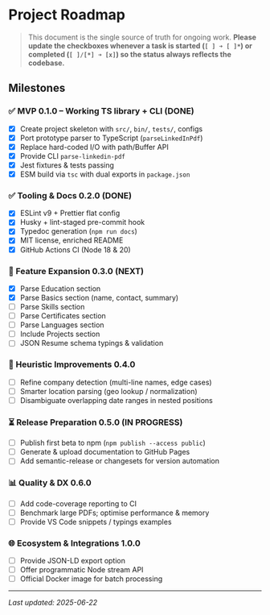 # Project Roadmap

> This document is the single source of truth for ongoing work. **Please update the checkboxes whenever a task is started (`[ ] ➜ [ ]*`) or completed (`[ ]/[*] ➜ [x]`) so the status always reflects the codebase.**

## Milestones

### ✅ MVP 0.1.0 – Working TS library + CLI (DONE)
- [x] Create project skeleton with `src/`, `bin/`, `tests/`, configs
- [x] Port prototype parser to TypeScript (`parseLinkedInPdf`)
- [x] Replace hard-coded I/O with path/Buffer API
- [x] Provide CLI `parse-linkedin-pdf`
- [x] Jest fixtures & tests passing
- [x] ESM build via `tsc` with dual exports in `package.json`

### ✅ Tooling & Docs 0.2.0 (DONE)
- [x] ESLint v9 + Prettier flat config
- [x] Husky + lint-staged pre-commit hook
- [x] Typedoc generation (`npm run docs`)
- [x] MIT license, enriched README
- [x] GitHub Actions CI (Node 18 & 20)

### 🚧 Feature Expansion 0.3.0 (NEXT)
- [x] Parse Education section
- [x] Parse Basics section (name, contact, summary)
- [ ] Parse Skills section
- [ ] Parse Certificates section
- [ ] Parse Languages section
- [ ] Include Projects section
- [ ] JSON Resume schema typings & validation

### 🧠 Heuristic Improvements 0.4.0
- [ ] Refine company detection (multi-line names, edge cases)
- [ ] Smarter location parsing (geo lookup / normalization)
- [ ] Disambiguate overlapping date ranges in nested positions

### ⏳ Release Preparation 0.5.0 (IN PROGRESS)
- [ ] Publish first beta to npm (`npm publish --access public`)
- [ ] Generate & upload documentation to GitHub Pages
- [ ] Add semantic-release or changesets for version automation

### 📊 Quality & DX 0.6.0
- [ ] Add code-coverage reporting to CI
- [ ] Benchmark large PDFs; optimise performance & memory
- [ ] Provide VS Code snippets / typings examples

### 🌐 Ecosystem & Integrations 1.0.0
- [ ] Provide JSON-LD export option
- [ ] Offer programmatic Node stream API
- [ ] Official Docker image for batch processing

---

_Last updated: 2025-06-22_ 